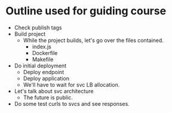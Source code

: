 # Outline used for guiding course

* Check publish tags
* Build project
  * While the project builds, let's go over the
    files contained.
    * index.js
    * Dockerfile
    * Makefile
* Do initial deployment
  * Deploy endpoint
  * Deploy application
  * We'll have to wait for svc LB allocation.
* Let's talk about svc architecture
  * The future is public.
* Do some test curls to svcs and see responses.
